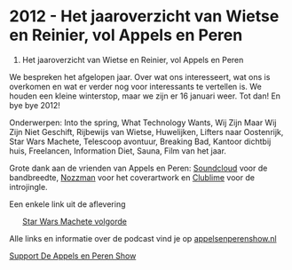 # 2012 - Het jaaroverzicht van Wietse en Reinier, vol Appels en Peren

<ol>
<li>Het jaaroverzicht van Wietse en Reinier, vol Appels en Peren</li>
</ol>

<p>We bespreken het afgelopen jaar. Over wat ons interesseert, wat ons is overkomen en wat er verder nog voor interessants te vertellen is. We houden een kleine winterstop, maar we zijn er 16 januari weer. Tot dan! En bye bye 2012!</p>

<p>Onderwerpen: Into the spring, What Technology Wants, Wij Zijn Maar Wij Zijn Niet Geschift, Rijbewijs van Wietse, Huwelijken, Lifters naar Oostenrijk, Star Wars Machete, Telescoop avontuur, Breaking Bad, Kantoor dichtbij huis, Freelancen, Information Diet, Sauna, Film van het jaar.</p>

<p>Grote dank aan de vrienden van Appels en Peren: <a href="http://soundcloud.com/">Soundcloud</a> voor de bandbreedte, <a href="http://www.nozzman.com/">Nozzman</a> voor het coverartwork en <a href="http://twitter.com/#!/clublime">Clublime</a> voor de introjingle.</p>

<p>Een enkele link uit de aflevering</p>

<p><ul><a href="http://static.nomachetejuggling.com/machete_order.html">Star Wars Machete volgorde</a><br />
</ul><p>Alle links en informatie over de podcast vind je op <a href="http://appelsenperenshow.nl/">appelsenperenshow.nl</a></p></p><p><a href="https://www.patreon.com/appelsenperenshow" rel="payment">Support De Appels en Peren Show</a></p>